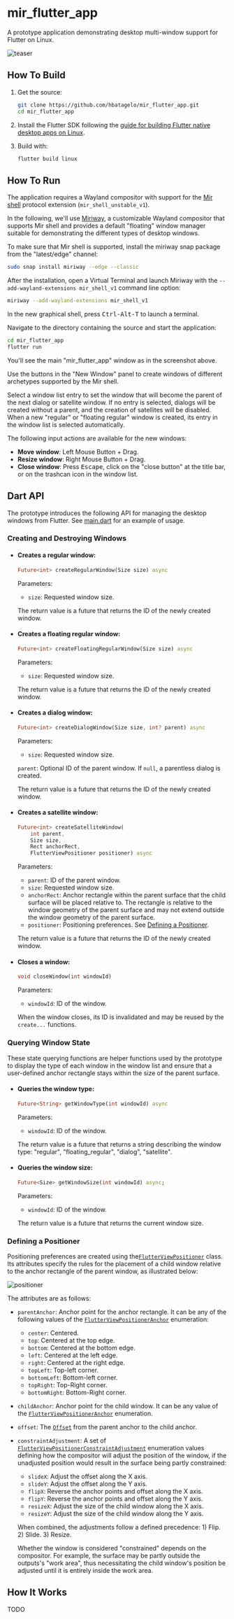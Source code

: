 # mir_flutter_app

A prototype application demonstrating desktop multi-window support for Flutter on Linux.

![teaser](screenshot.png)

## How To Build

1. Get the source:
    ```sh
    git clone https://github.com/hbatagelo/mir_flutter_app.git
    cd mir_flutter_app
    ```
2. Install the Flutter SDK following the [guide for building Flutter native desktop apps on Linux](https://docs.flutter.dev/get-started/install/linux/desktop).
3. Build with:

    ```sh
    flutter build linux
    ```

## How To Run

The application requires a Wayland compositor with support for the [Mir shell](https://github.com/canonical/mir/blob/main/wayland-protocols/mir-shell-unstable-v1.xml) protocol extension (`mir_shell_unstable_v1`).

In the following, we'll use [Miriway](https://snapcraft.io/miriway), a customizable Wayland compositor that supports Mir shell and provides a default "floating" window manager suitable for demonstrating the different types of desktop windows.

To make sure that Mir shell is supported, install the miriway snap package from the "latest/edge" channel:

```sh
sudo snap install miriway --edge --classic
```

After the installation, open a Virtual Terminal and launch Miriway with the `--add-wayland-extensions mir_shell_v1` command line option:

```sh
miriway --add-wayland-extensions mir_shell_v1
```

In the new graphical shell, press <kbd>Ctrl-Alt-T</kbd> to launch a terminal.

Navigate to the directory containing the source and start the application:

```sh
cd mir_flutter_app
flutter run
```

You'll see the main "mir_flutter_app" window as in the screenshot above.

Use the buttons in the "New Window" panel to create windows of different archetypes supported by the Mir shell.

Select a window list entry to set the window that will become the parent of the next dialog or satellite window. If no entry is selected, dialogs will be created without a parent, and the creation of satellites will be disabled. When a new "regular" or "floating regular" window is created, its entry in the window list is selected automatically.

The following input actions are available for the new windows:

* **Move window**: Left Mouse Button + Drag.
* **Resize window**: Right Mouse Button + Drag.
* **Close window**: Press <kbd>Escape</kbd>, click on the "close button" at the title bar, or on the trashcan icon in the window list.

## Dart API

The prototype introduces the following API for managing the desktop windows from Flutter. See [main.dart](/lib/main.dart) for an example of usage.

### Creating and Destroying Windows

*   #### Creates a regular window:
    ```dart
    Future<int> createRegularWindow(Size size) async
    ```
    Parameters:
    * `size`: Requested window size.

    The return value is a future that returns the ID of the newly created window.

*   #### Creates a floating regular window:
    ```dart
    Future<int> createFloatingRegularWindow(Size size) async
    ```
    Parameters:
    * `size`: Requested window size.

    The return value is a future that returns the ID of the newly created window.

*   #### Creates a dialog window:
    ```dart
    Future<int> createDialogWindow(Size size, int? parent) async
    ```
    Parameters:
    * `size`: Requested window size.

    `parent`: Optional ID of the parent window. If `null`, a parentless dialog is created.

    The return value is a future that returns the ID of the newly created window.

*   #### Creates a satellite window:
    ```dart
    Future<int> createSatelliteWindow(
        int parent,
        Size size,
        Rect anchorRect,
        FlutterViewPositioner positioner) async
    ```
    Parameters:
    * `parent`: ID of the parent window.
    * `size`: Requested window size.
    * `anchorRect`: Anchor rectangle within the parent surface that the child surface will be placed relative to. The rectangle is relative to the window geometry of the parent surface and may not extend outside the window geometry of the parent surface.
    * `positioner`: Positioning preferences. See [Defining a Positioner](#defining-a-positioner).

    The return value is a future that returns the ID of the newly created window.

* #### Closes a window:
    ```dart
    void closeWindow(int windowId)
    ```
    Parameters:
    * `windowId`: ID of the window.

    When the window closes, its ID is invalidated and may be reused by the `create...` functions.

### Querying Window State

These state querying functions are helper functions used by the prototype to display the type of each window in the window list and ensure that a user-defined anchor rectangle stays within the size of the parent surface.

* #### Queries the window type:
    ```dart
    Future<String> getWindowType(int windowId) async
    ```
    Parameters:
    * `windowId`: ID of the window.

    The return value is a future that returns a string describing the window type: "regular", "floating_regular", "dialog", "satellite".

* #### Queries the window size:
    ```dart
    Future<Size> getWindowSize(int windowId) async;
    ```
    Parameters:
    * `windowId`: ID of the window.

    The return value is a future that returns the current window size.

### Defining a Positioner

Positioning preferences are created using the[`FlutterViewPositioner`](/lib/flutter_view_positioner.dart) class. Its attributes specify the rules for the placement of a child window relative to the anchor rectangle of the parent window, as illustrated below:

![positioner](positioning.svg)

The attributes are as follows:

* `parentAnchor`: Anchor point for the anchor rectangle. It can be any of the following values of the [`FlutterViewPositionerAnchor`](/lib/flutter_view_positioner.dart) enumeration:
    * `center`: Centered.
    * `top`: Centered at the top edge.
    * `bottom`:  Centered at the bottom edge.
    * `left`: Centered at the left edge.
    * `right`: Centered at the right edge.
    * `topLeft`: Top-left corner.
    * `bottomLeft`: Bottom-left corner.
    * `topRight`: Top-Right corner.
    * `bottomRight`: Bottom-Right corner.

* `childAnchor`: Anchor point for the child window. It can be any value of the [`FlutterViewPositionerAnchor`](/lib/flutter_view_positioner.dart) enumeration.
* `offset`: The [`Offset`](https://api.flutter.dev/flutter/dart-ui/Offset-class.html) from the parent anchor to the child anchor.
* `constraintAdjustment`: A set of [`FlutterViewPositionerConstraintAdjustment`](/lib/flutter_view_positioner.dart) enumeration values defining how the compositor will adjust the position of the window, if the unadjusted position would result in the surface being partly constrained:
    * `slideX`: Adjust the offset along the X axis.
    * `slideY`: Adjust the offset along the Y axis.
    * `flipX`: Reverse the anchor points and offset along the X axis.
    * `flipY`: Reverse the anchor points and offset along the Y axis.
    * `resizeX`: Adjust the size of the child window along the X axis.
    * `resizeY`: Adjust the size of the child window along the Y axis.

    When combined, the adjustments follow a defined precedence: 1) Flip. 2) Slide. 3) Resize.

    Whether the window is considered "constrained" depends on the compositor. For example, the surface may be partly outside the outputs's "work area", thus necessitating the child window's position be adjusted until it is entirely inside the work area.

## How It Works

TODO